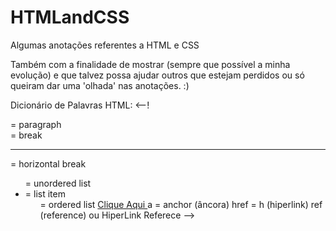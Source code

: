 # HTMLandCSS

Algumas anotações referentes a HTML e CSS

Também com a finalidade de mostrar (sempre que possível a minha evolução) e que talvez possa ajudar outros que estejam perdidos ou só queiram dar uma 'olhada' nas anotações. :)

Dicionário de Palavras HTML:
<--! 
<p> = paragraph
<br> = break
<hr> = horizontal break
<ul> = unordered list
<li> = list item 
<ol> = ordered list
<a href="l"> Clique Aqui </a>
a = anchor (âncora)
href = h (hiperlink) ref (reference) ou HiperLink Referece
-->
